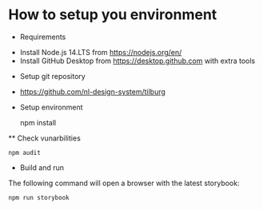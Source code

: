 How to setup you environment
============================

* Requirements

- Install Node.js 14.LTS from https://nodejs.org/en/
- Install GitHub Desktop from https://desktop.github.com with extra tools


* Setup git repository

- https://github.com/nl-design-system/tilburg


* Setup environment

    npm install

** Check vunarbilities
 
    npm audit
    

* Build and run

The following command will open a browser with the latest storybook:

    npm run storybook
    
